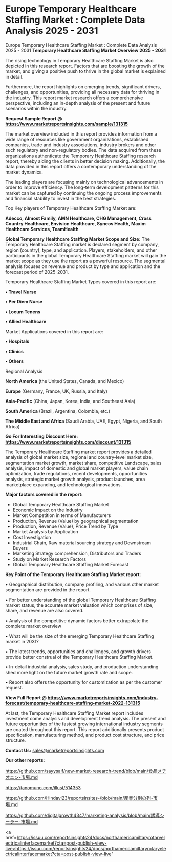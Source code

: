 # Europe Temporary Healthcare Staffing Market : Complete Data Analysis 2025 - 2031
Europe Temporary Healthcare Staffing Market : Complete Data Analysis 2025 - 2031
<Strong> Temporary Healthcare Staffing Market Overview 2025 - 2031</strong>

The rising technology in Temporary Healthcare Staffing Market is also depicted in this research report. Factors that are boosting the growth of the market, and giving a positive push to thrive in the global market is explained in detail.

Furthermore, the report highlights on emerging trends, significant drivers, challenges, and opportunities, providing all necessary data for thriving in the industry. This report market research offers a comprehensive perspective, including an in-depth analysis of the present and future scenarios within the industry.

<strong>Request Sample Report @ <a href=https://www.marketreportsinsights.com/sample/131315>https://www.marketreportsinsights.com/sample/131315</a></strong>

The market overview included in this report provides information from a wide range of resources like government organizations, established companies, trade and industry associations, industry brokers and other such regulatory and non-regulatory bodies. The data acquired from these organizations authenticate the Temporary Healthcare Staffing research report, thereby aiding the clients in better decision making. Additionally, the data provided in this report offers a contemporary understanding of the market dynamics.

The leading players are focusing mainly on technological advancements in order to improve efficiency. The long-term development patterns for this market can be captured by continuing the ongoing process improvements and financial stability to invest in the best strategies.

Top Key players of Temporary Healthcare Staffing Market are:

<strong>Adecco, Almost Family, AMN Healthcare, CHG Management, Cross Country Healthcare, Envision Healthcare, Syneos Health, Maxim Healthcare Services, TeamHealth</strong>

<strong><b>Global Temporary Healthcare Staffing Market Scope and Size:</b></strong>
The Temporary Healthcare Staffing market is declared segment by company, region (country), type, and application. Players, stakeholders, and other participants in the global Temporary Healthcare Staffing market will gain the market scope as they use the report as a powerful resource. The segmental analysis focuses on revenue and product by type and application and the forecast period of 2025-2031.

Temporary Healthcare Staffing Market Types covered in this report are:

<strong>• Travel Nurse

• Per Diem Nurse

• Locum Tenens

• Allied Healthcare</strong>

Market Applications covered in this report are:

<strong>• Hospitals

• Clinics

• Others</strong> 

Regional Analysis

<strong>North America</strong> (the United States, Canada, and Mexico)

<strong>Europe</strong> (Germany, France, UK, Russia, and Italy)

<strong>Asia-Pacific</strong> (China, Japan, Korea, India, and Southeast Asia)

<strong>South America</strong> (Brazil, Argentina, Colombia, etc.)

<strong>The Middle East and Africa</strong> (Saudi Arabia, UAE, Egypt, Nigeria, and South Africa)

<strong>Go For Interesting Discount Here: <a href=https://www.marketreportsinsights.com/discount/131315>https://www.marketreportsinsights.com/discount/131315</a></strong>

The Temporary Healthcare Staffing market report provides a detailed analysis of global market size, regional and country-level market size, segmentation market growth, market share, competitive Landscape, sales analysis, impact of domestic and global market players, value chain optimization, trade regulations, recent developments, opportunities analysis, strategic market growth analysis, product launches, area marketplace expanding, and technological innovations.

<strong><b>Major factors covered in the report:</b></strong>
<ul>
  <li>Global Temporary Healthcare Staffing Market </li>
  <li>Economic Impact on the Industry</li>
  <li>Market Competition in terms of Manufacturers</li>
  <li>Production, Revenue (Value) by geographical segmentation</li>
  <li>Production, Revenue (Value), Price Trend by Type</li>
  <li>Market Analysis by Application</li>
  <li>Cost Investigation</li>
  <li>Industrial Chain, Raw material sourcing strategy and Downstream Buyers</li>
  <li>Marketing Strategy comprehension, Distributors and Traders</li>
  <li>Study on Market Research Factors</li>
  <li>Global Temporary Healthcare Staffing Market Forecast</li>
</ul>

<strong><b>Key Point of the Temporary Healthcare Staffing Market report:</b></strong>

• Geographical distribution, company profiling, and various other market segmentation are provided in the report.

• For better understanding of the global Temporary Healthcare Staffing market status, the accurate market valuation which comprises of size, share, and revenue are also covered.

• Analysis of the competitive dynamic factors better extrapolate the complete market overview

• What will be the size of the emerging Temporary Healthcare Staffing market in 2031?

• The latest trends, opportunities and challenges, and growth drivers provide better construal of the Temporary Healthcare Staffing Market.

• In-detail industrial analysis, sales study, and production understanding shed more light on the future market growth rate and scope.

• Report also offers the opportunity for customization as per the customer request.

<strong><b>View Full Report @ <a href=https://www.marketreportsinsights.com/industry-forecast/temporary-healthcare-staffing-market-2022-131315>https://www.marketreportsinsights.com/industry-forecast/temporary-healthcare-staffing-market-2022-131315</a></b></strong>


At last, the Temporary Healthcare Staffing Market report includes investment come analysis and development trend analysis. The present and future opportunities of the fastest growing international industry segments are coated throughout this report. This report additionally presents product specification, manufacturing method, and product cost structure, and price structure.

<strong>Contact Us:</strong>
sales@marketreportsinsights.com

<strong>Our other reports:</strong>

<a href=https://github.com/sayysaif/new-market-research-trend/blob/main/食品メチオニン-市場.md>https://github.com/sayysaif/new-market-research-trend/blob/main/食品メチオニン-市場.md</a>

<a href=https://tanomuno.com/illust/514353>https://tanomuno.com/illust/514353</a>

<a href=https://github.com/Hindavi23/reportsinsites-/blob/main/産業分別の列-市場.md>https://github.com/Hindavi23/reportsinsites-/blob/main/産業分別の列-市場.md</a>

<a href=https://github.com/digitalgrowth4347/marketing-analysis/blob/main/誘導シーラー-市場.md>https://github.com/digitalgrowth4347/marketing-analysis/blob/main/誘導シーラー-市場.md</a>

<a href=https://issuu.com/reportsinsights24/docs/northamericamiltaryrotaryelectricalinterfacemarket?cta=post-publish-view-live>https://issuu.com/reportsinsights24/docs/northamericamiltaryrotaryelectricalinterfacemarket?cta=post-publish-view-live</a>"

